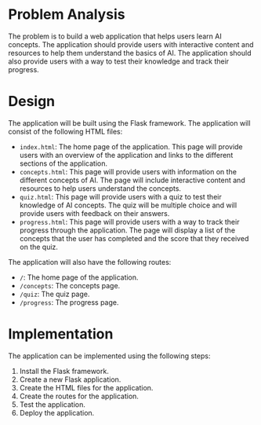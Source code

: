  # Problem Analysis

The problem is to build a web application that helps users learn AI concepts. The application should provide users with interactive content and resources to help them understand the basics of AI. The application should also provide users with a way to test their knowledge and track their progress.

# Design

The application will be built using the Flask framework. The application will consist of the following HTML files:

* `index.html`: The home page of the application. This page will provide users with an overview of the application and links to the different sections of the application.
* `concepts.html`: This page will provide users with information on the different concepts of AI. The page will include interactive content and resources to help users understand the concepts.
* `quiz.html`: This page will provide users with a quiz to test their knowledge of AI concepts. The quiz will be multiple choice and will provide users with feedback on their answers.
* `progress.html`: This page will provide users with a way to track their progress through the application. The page will display a list of the concepts that the user has completed and the score that they received on the quiz.

The application will also have the following routes:

* `/`: The home page of the application.
* `/concepts`: The concepts page.
* `/quiz`: The quiz page.
* `/progress`: The progress page.

# Implementation

The application can be implemented using the following steps:

1. Install the Flask framework.
2. Create a new Flask application.
3. Create the HTML files for the application.
4. Create the routes for the application.
5. Test the application.
6. Deploy the application.